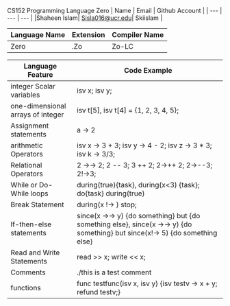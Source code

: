 CS152 Programming Language Zero
| Name | Email | Github Account | 
| --- | --- | --- |
|Shaheen Islam| Sisla016@ucr.edu| Skiislam |


| Language Name | Extension | Compiler Name | 
| --- | --- | --- |
|Zero | .Zo | Zo-LC

| Language Feature | Code Example |
| --- | --- |
|integer Scalar variables   | isv x; isv y; |
|one-dimensional arrays of integer  | isv t[5], isv t[4] = {1, 2, 3, 4, 5};|
|Assignment statements   | a -> 2|
|arithmetic Operators    | isv x -> 3 + 3; isv y -> 4 - 2; isv z -> 3 * 3; isv k -> 3/3;|
|Relational Operators    | 2 ->-> 2; 2 -- 3; 3 ++ 2; 2->++ 2; 2->--3; 2!->3;|
|While or Do-While loops | during(true){task}, during(x<3) {task}; do{task} during(true)|
|Break Statement           | during(x !-> ) stop; |
|If-then-else statements   | since(x ->-> y) {do something} but {do something else}, since(x ->-> y) {do something} but since(x!-> 5) {do something else} |
|Read and Write Statements | read >> x; write << x;|
|Comments | ./this is a test comment|
|functions | func testfunc(isv x, isv y) {isv testv -> x + y; refund testv;}|
